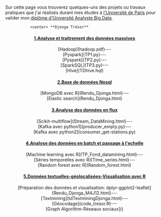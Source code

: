  Sur cette page vous trouverez quelques-uns des projets ou travaux pratiques que j'ai réalisés durant mes études à [l'Université de Paris](https://u-paris.fr/) pour valider mon [diplôme d'Université Analyste Big Data](https://www.iut.parisdescartes.fr/metiers-de-la-data/diplome-duniversite-analyste-big-data/).

               <center> **Djonga Trésor**
 
#### <center> <u>1.Analyse et traitrement des données massives</u>
<center> [Hadoop](hadoop.pdf)---
<center> [Pyspark](TP1.py)---
<center> [Pyspark](TP2.py)---
<center> [SparkSQL](TP3.py)---
<center> [Hive](TDhive.hql)

#### <center> <u>2.Base de données Nosql</u>
<center> [MongoDB avec R](Rendu_Djonga.html)---
<center> [Elastic search](Rendu_Djonga.html)

#### <center> <u>3.Analyse des données en flux</u>
<center> [Scikit-multiflow](Stream_DataMining.html)---
<center> [Kafka avec python1](producer_empty.py)---
<center> [Kafka avec python2](consumer_get-stations.py)

#### <center> <u>4.Analyse des données en batch et passage à l'echelle</u>
<center> [Machine learning avec R](TP_Fond_datamining.html)---
<center> [Séries temporelles avec R](Time_series.html)---
<center> [Random forest avec R](Random_forest.html)

#### <center> <u>5.Données textuelles-géolocalisées-Visualisation avec R</u>
<center> [Préparation des données et visualisation: dplyr-ggplot2-leaflet](Rendu_Djonga_M4J12.html)---
<center> [Textmining](tdTextminingDjonga.html)---
<center> [Géocodage](code_tresor.R)---
<center> [Graph Algorithm-Réseaux sociaux]()
